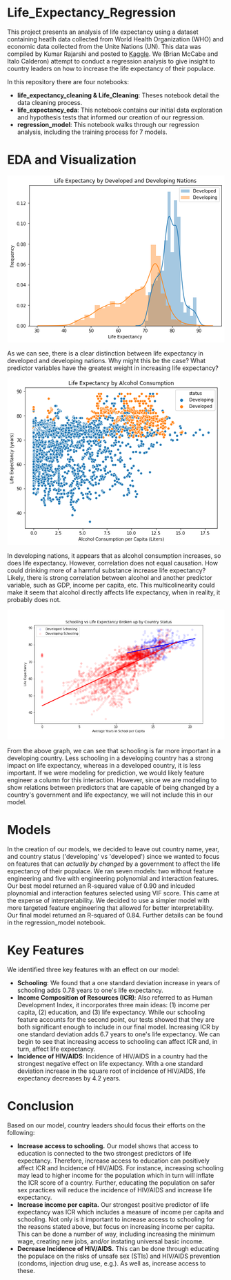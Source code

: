 # Life_Expectancy_Regression 

This project presents an analysis of life expectancy using a dataset containing heatlh data collected from World Health Organization (WHO) and economic data collected from the Unite Nations (UN). This data was compiled by Kumar Rajarshi and posted to [Kaggle](https://www.kaggle.com/kumarajarshi/life-expectancy-who). We (Brian McCabe and Italo Calderon) attempt to conduct a regression analysis to give insight to country leaders on how to increase the life expectancy of their populace.

In this repository there are four notebooks:
  * **life_expectancy_cleaning & Life_Cleaning**: Theses notebook detail the data cleaning process.
  * **life_expectancy_eda**: This notebook contains our initial data exploration and hypothesis tests that informed our creation of our regression. 
  * **regression_model**: This notebook walks through our regression analysis, including the training process for 7 models.

#  EDA and Visualization 

![Image](Images/life_expect_by_status.png?raw=true)

As we can see, there is a clear distinction between life expectancy in developed and developing nations. Why might this be the case? What predictor variables have the greatest weight in increasing life expectancy?

![Image](Images/life_exp_by_alc.png?raw=true)

In developing nations, it appears that as alcohol consumption increases, so does life expectancy. However, correlation does not equal causation. How could drinking more of a harmful substance increase life expectancy? Likely, there is strong correlation between alcohol and another predictor variable, such as GDP, income per capita, etc. This multicolinearity could make it seem that alcohol directly affects life expectancy, when in reality, it probably does not.

![Image](Images/Schooling_Analysis.png?raw=true)

From the above graph, we can see that schooling is far more important in a developing country. Less schooling in a developing country has a strong impact on life expectancy, whereas in a developed country, it is less important. If we were modeling for prediction, we would likely feature engineer a column for this interaction. However, since we are modeling to show relations between predictors that are capable of being changed by a country's government and life expectancy, we will not include this in our model.

# Models

In the creation of our models, we decided to leave out country name, year, and country status ('developing' vs 'developed') since we wanted to focus on features that can *actually by changed* by a government to affect the life expectancy of their populace. We ran seven models: two without feature engineering and five with engineering polynomial and interaction features. Our best model returned an R-squared value of 0.90 and inlcuded ploynomial and interaction features selected using VIF score. This came at the expense of interpretability. We decided to use a simpler model with more targeted feature engineering that allowed for better interpretability. Our final model returned an R-squared of 0.84. Further details can be found in the regression_model notebook.

# Key Features

We identified three key features with an effect on our model:

  * **Schooling**: We found that a one standard deviation increase in years of schooling adds 0.78 years to one's life expectancy.
  * **Income Composition of Resources (ICR)**: Also referred to as Human Development Index, it incorporates three main ideas: (1) income per capita, (2) education, and (3) life expectancy. While our schooling feature accounts for the second point, our tests showed that they are both significant enough to include in our final model. Increasing ICR by one standard deviation adds 6.7 years to one's life expectancy. We can begin to see that increasing access to schooling can affect ICR and, in turn, affect life expectancy.
  * **Incidence of HIV/AIDS**: Incidence of HIV/AIDS in a country had the strongest negative effect on life expectancy. With a one standard deviation increase in the square root of incidence of HIV/AIDS, life expectancy decreases by 4.2 years. 
  
# Conclusion

Based on our model, country leaders should focus their efforts on the following:

  * **Increase access to schooling.** Our model shows that access to education is connected to the two strongest predictors of life expectancy. Therefore, increase access to education can positively affect ICR and Incidence of HIV/AIDS. For instance, increasing schooling may lead to higher income for the population which in turn will inflate the ICR score of a country. Further, educating the population on safer sex practices will reduce the incidence of HIV/AIDS and increase life expectancy. 
  * **Increase income per capita.** Our strongest positive predictor of life expectancy was ICR which includes a measure of income per capita and schooling. Not only is it important to increase access to schooling for the reasons stated above, but focus on increasing income per capita. This can be done a number of way, including increasing the minimum wage, creating new jobs, and/or instating universal basic income. 
  * **Decrease Incidence of HIV/AIDS.** This can be done through educating the populace on the risks of unsafe sex (STIs) and HIV/AIDS prevention (condoms, injection drug use, e.g.). As well as, increase access to these. 






